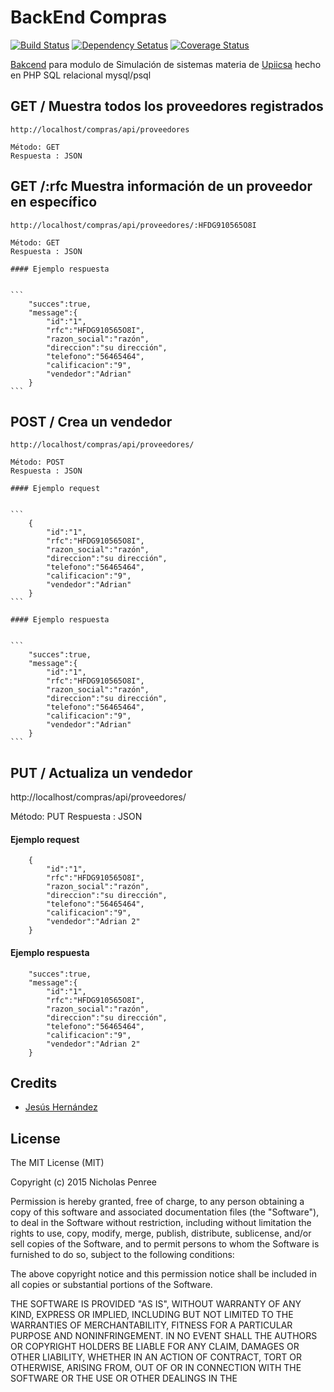 # BackEnd Compras

[![Build Status](https://github.com/DwylaN/compras)](https://github.com/DwylaN/compras)
[![Dependency Setatus](https://github.com/DwylaN/compras)](https://github.com/DwylaN/compras)
[![Coverage Status](https://github.com/DwylaN/compras)](https://github.com/DwylaN/compras)

[Bakcend](https://github.com/DwylaN/compras) para modulo de Simulación de sistemas materia de  [Upiicsa](https://github.com/DwylaN/compras)
hecho en PHP SQL relacional mysql/psql


## GET / Muestra todos los proveedores registrados

    http://localhost/compras/api/proveedores

    Método: GET
    Respuesta : JSON


## GET /:rfc Muestra información de un proveedor en específico

    http://localhost/compras/api/proveedores/:HFDG910565O8I

    Método: GET
    Respuesta : JSON

    #### Ejemplo respuesta


	```
		"succes":true,
		"message":{
			"id":"1",
			"rfc":"HFDG910565O8I",
			"razon_social":"razón",
			"direccion":"su dirección",
			"telefono":"56465464",
			"calificacion":"9",
			"vendedor":"Adrian"
		}
	```

## POST / Crea un vendedor

    http://localhost/compras/api/proveedores/

    Método: POST
    Respuesta : JSON

    #### Ejemplo request


	```
		{
			"id":"1",
			"rfc":"HFDG910565O8I",
			"razon_social":"razón",
			"direccion":"su dirección",
			"telefono":"56465464",
			"calificacion":"9",
			"vendedor":"Adrian"
		}
	```

    #### Ejemplo respuesta


	```
		"succes":true,
		"message":{
			"id":"1",
			"rfc":"HFDG910565O8I",
			"razon_social":"razón",
			"direccion":"su dirección",
			"telefono":"56465464",
			"calificacion":"9",
			"vendedor":"Adrian"
		}
	```


## PUT / Actualiza un vendedor

http://localhost/compras/api/proveedores/

Método: PUT
Respuesta : JSON

#### Ejemplo request


```
	{
		"id":"1",
		"rfc":"HFDG910565O8I",
		"razon_social":"razón",
		"direccion":"su dirección",
		"telefono":"56465464",
		"calificacion":"9",
		"vendedor":"Adrian 2"
	}
```

#### Ejemplo respuesta


```
	"succes":true,
	"message":{
		"id":"1",
		"rfc":"HFDG910565O8I",
		"razon_social":"razón",
		"direccion":"su dirección",
		"telefono":"56465464",
		"calificacion":"9",
		"vendedor":"Adrian 2"
	}
```

## Credits

  - [Jesús Hernández](http://github.com/JesusHV)

## License

The MIT License (MIT)

Copyright (c) 2015 Nicholas Penree

Permission is hereby granted, free of charge, to any person obtaining a copy
of this software and associated documentation files (the "Software"), to deal
in the Software without restriction, including without limitation the rights
to use, copy, modify, merge, publish, distribute, sublicense, and/or sell
copies of the Software, and to permit persons to whom the Software is
furnished to do so, subject to the following conditions:

The above copyright notice and this permission notice shall be included in all
copies or substantial portions of the Software.

THE SOFTWARE IS PROVIDED "AS IS", WITHOUT WARRANTY OF ANY KIND, EXPRESS OR
IMPLIED, INCLUDING BUT NOT LIMITED TO THE WARRANTIES OF MERCHANTABILITY,
FITNESS FOR A PARTICULAR PURPOSE AND NONINFRINGEMENT. IN NO EVENT SHALL THE
AUTHORS OR COPYRIGHT HOLDERS BE LIABLE FOR ANY CLAIM, DAMAGES OR OTHER
LIABILITY, WHETHER IN AN ACTION OF CONTRACT, TORT OR OTHERWISE, ARISING FROM,
OUT OF OR IN CONNECTION WITH THE SOFTWARE OR THE USE OR OTHER DEALINGS IN THE